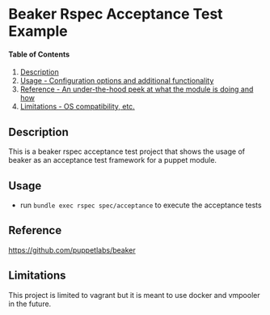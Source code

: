 # Beaker Rspec Acceptance Test Example

#### Table of Contents

1. [Description](#description)
1. [Usage - Configuration options and additional functionality](#usage)
1. [Reference - An under-the-hood peek at what the module is doing and how](#reference)
1. [Limitations - OS compatibility, etc.](#limitations)

## Description

This is a beaker rspec acceptance test project that shows the usage of beaker as an acceptance test framework for a puppet module.

## Usage

* run `bundle exec rspec spec/acceptance` to execute the acceptance tests

## Reference

https://github.com/puppetlabs/beaker

## Limitations

This project is limited to vagrant but it is meant to use docker and vmpooler in the future.

